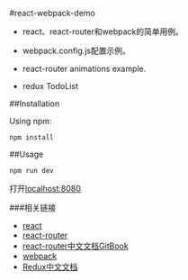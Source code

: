 #react-webpack-demo

*	react、react-router和webpack的简单用例。

*	webpack.config.js配置示例。

*	react-router animations example.

*	redux TodoList

<!-- A simple Demo for react and react-router and webpack.

And the example config for webpack.config.js. -->

##Installation

Using npm:

    npm install

##Usage

    npm run dev

打开[localhost:8080](http://localhost:8080)

###相关链接
 * [react](https://facebook.github.io/react/)
 * [react-router](https://github.com/reactjs/react-router)
 * [react-router中文文档GitBook](http://react-guide.github.io/react-router-cn/index.html)
 * [webpack](https://webpack.github.io/)
 * [Redux中文文档](https://github.com/camsong/redux-in-chinese)
